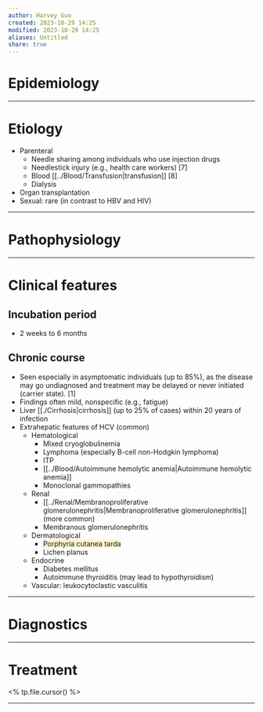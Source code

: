 ```yaml
---
author: Harvey Guo
created: 2023-10-29 14:25
modified: 2023-10-29 14:25
aliases: Untitled
share: true
---
```

# Epidemiology


---
# Etiology
- Parenteral
	- Needle sharing among individuals who use injection drugs 
	- Needlestick injury (e.g., health care workers)  [7]
	- Blood [[../Blood/Transfusion|transfusion]]  [8]
	- Dialysis
- Organ transplantation
- Sexual: rare (in contrast to HBV and HIV)

---
# Pathophysiology


---
# Clinical features
## Incubation period
- 2 weeks to 6 months
## Chronic course
- Seen especially in asymptomatic individuals (up to 85%), as the disease may go undiagnosed and treatment may be delayed or never initiated (carrier state). [1]
- Findings often mild, nonspecific (e.g., fatigue)
- Liver [[./Cirrhosis|cirrhosis]] (up to 25% of cases) within 20 years of infection
- Extrahepatic features of HCV (common) 
	- Hematological
		- Mixed cryoglobulinemia
		- Lymphoma (especially B-cell non-Hodgkin lymphoma)
		- ITP
		- [[../Blood/Autoimmune hemolytic anemia|Autoimmune hemolytic anemia]]
		- Monoclonal gammopathies
	- Renal
		- [[../Renal/Membranoproliferative glomerulonephritis|Membranoproliferative glomerulonephritis]] (more common)
		- Membranous glomerulonephritis
	- Dermatological
		- <span style="background:rgba(240, 200, 0, 0.2)">Porphyria cutanea tarda</span>
		- Lichen planus
	- Endocrine
		- Diabetes mellitus
		- Autoimmune thyroiditis (may lead to hypothyroidism)
	- Vascular: leukocytoclastic vasculitis

---
# Diagnostics


---
# Treatment
<% tp.file.cursor() %>

---

